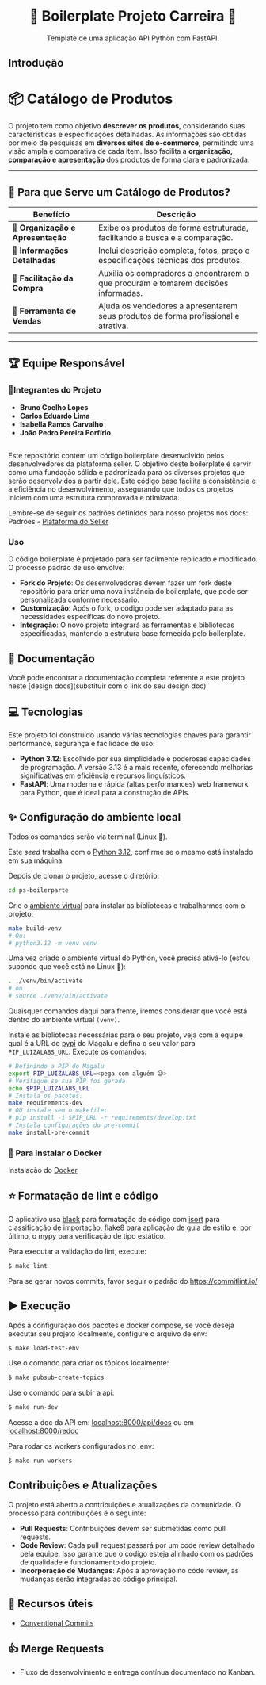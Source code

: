 <div align="center">
  <h1>🐍 Boilerplate Projeto Carreira 🐍</h1>
  <!-- Substituir a descrição abaixo. Insira uma breve descrição do propósito do seu front. -->
   Template de uma aplicação API Python com FastAPI.
</div>

## Introdução

<!-- Este tópico pode ser removido na documentação do seu app. -->

<!-- OLD -->

# 📦 Catálogo de Produtos

O projeto tem como objetivo **descrever os produtos**, considerando suas características e especificações detalhadas. As informações são obtidas por meio de pesquisas em **diversos sites de e-commerce**, permitindo uma visão ampla e comparativa de cada item. Isso facilita a **organização, comparação e apresentação** dos produtos de forma clara e padronizada.

---

## 🎯 Para que Serve um Catálogo de Produtos?

| Benefício                         | Descrição                                                                          |
| --------------------------------- | ---------------------------------------------------------------------------------- |
| **📁 Organização e Apresentação** | Exibe os produtos de forma estruturada, facilitando a busca e a comparação.        |
| **📑 Informações Detalhadas**     | Inclui descrição completa, fotos, preço e especificações técnicas dos produtos.    |
| **🛒 Facilitação da Compra**      | Auxilia os compradores a encontrarem o que procuram e tomarem decisões informadas. |
| **💼 Ferramenta de Vendas**       | Ajuda os vendedores a apresentarem seus produtos de forma profissional e atrativa. |

---

## 🏆 Equipe Responsável

### 👤Integrantes do Projeto

- **Bruno Coelho Lopes**
- **Carlos Eduardo Lima**
- **Isabella Ramos Carvalho**
- **João Pedro Pereira Porfírio**

## <!-- OLD -->

Este repositório contém um código boilerplate desenvolvido pelos desenvolvedores da plataforma seller. O objetivo deste boilerplate é servir como uma fundação sólida e padronizada para os diversos projetos que serão desenvolvidos a partir dele. Este código base facilita a consistência e a eficiência no desenvolvimento, assegurando que todos os projetos iniciem com uma estrutura comprovada e otimizada.

Lembre-se de seguir os padrões definidos para nosso projetos nos docs: Padrões - [Plataforma do Seller](https://magazine.atlassian.net/wiki/spaces/Maganets/pages/3495559495/Padr+es+-+Plataforma+do+Seller)

### Uso

O código boilerplate é projetado para ser facilmente replicado e modificado. O processo padrão de uso envolve:

- **Fork do Projeto**: Os desenvolvedores devem fazer um fork deste repositório para criar uma nova instância do boilerplate, que pode ser personalizada conforme necessário.
- **Customização**: Após o fork, o código pode ser adaptado para as necessidades específicas do novo projeto.
- **Integração**: O novo projeto integrará as ferramentas e bibliotecas especificadas, mantendo a estrutura base fornecida pelo boilerplate.

## 📄 Documentação

<!-- Colar o design docs da sua aplicação no link abaixo -->

Você pode encontrar a documentação completa referente a este projeto neste [design docs](substituir com o link do seu design doc)

## 💻 Tecnologias

Este projeto foi construído usando várias tecnologias chaves para garantir performance, segurança e facilidade de uso:

- **Python 3.12**: Escolhido por sua simplicidade e poderosas capacidades de programação. A versão 3.13 é a mais recente, oferecendo melhorias significativas em eficiência e recursos linguísticos.
- **FastAPI**: Uma moderna e rápida (altas performances) web framework para Python, que é ideal para a construção de APIs.

## ✨ Configuração do ambiente local

Todos os comandos serão via terminal (Linux 🐧).

Este _seed_ trabalha com o [Python 3.12](https://docs.python.org/3.12/), confirme se o mesmo está instalado em sua máquina.

Depois de clonar o projeto, acesse o diretório:

```sh
cd ps-boilerparte
```

Crie o [ambiente virtual](https://docs.python.org/3.12/tutorial/venv.html)
para instalar as bibliotecas e trabalharmos com o projeto:

```sh
make build-venv
# Ou:
# python3.12 -m venv venv
```

Uma vez criado o ambiente virtual do Python, você precisa ativá-lo
(estou supondo que você está no Linux 🐧):

```sh
. ./venv/bin/activate
# ou
# source ./venv/bin/activate
```

Quaisquer comandos daqui para frente, iremos considerar que você está dentro
do ambiente virtual `(venv)`.

Instale as bibliotecas necessárias para o seu projeto, veja com a equipe qual é a URL do [pypi](https://pypi.org/) do Magalu e defina o seu valor para `PIP_LUIZALABS_URL`. Execute os comandos:

```sh
# Definindo a PIP do Magalu
export PIP_LUIZALABS_URL=<pega com alguém 😉>
# Verifique se sua PIP foi gerada
echo $PIP_LUIZALABS_URL
# Instala os pacotes.
make requirements-dev
# OU instale sem o makefile:
# pip install -i $PIP_URL -r requirements/develop.txt
# Instala configurações do pre-commit
make install-pre-commit
```

### 🐳 Para instalar o Docker

Instalação do [Docker](https://docs.docker.com/engine/install/ubuntu/)

## ⭐ Formatação de lint e código

O aplicativo usa [black](https://black.readthedocs.io/en/stable/) para formatação de código com [isort](https://pycqa.github.io/isort/) para classificação de importação, [flake8](https://flake8.pycqa.org/en/latest/) para aplicação de guia de estilo e, por último, o mypy para verificação de tipo estático.

Para executar a validação do lint, execute:

```bash
$ make lint
```

Para se gerar novos commits, favor seguir o padrão do https://commitlint.io/

## ▶️ Execução

Após a configuração dos pacotes e docker compose, se você deseja executar seu projeto localmente, configure o arquivo de env:

```bash
$ make load-test-env
```

Use o comando para criar os tópicos localmente:

```bash
$ make pubsub-create-topics
```

Use o comando para subir a api:

```bash
$ make run-dev
```

Acesse a doc da API em: [localhost:8000/api/docs](http://0.0.0.0:8000/api/docs) ou em [localhost:8000/redoc](http://0.0.0.0:8000/redoc)

Para rodar os workers configurados no .env:

```bash
$ make run-workers
```

## Contribuições e Atualizações

O projeto está aberto a contribuições e atualizações da comunidade. O processo para contribuições é o seguinte:

- **Pull Requests**: Contribuições devem ser submetidas como pull requests.
- **Code Review**: Cada pull request passará por um code review detalhado pela equipe. Isso garante que o código esteja alinhado com os padrões de qualidade e funcionamento do projeto.
- **Incorporação de Mudanças**: Após a aprovação no code review, as mudanças serão integradas ao código principal.

## 📖 Recursos úteis

- [Conventional Commits](https://www.conventionalcommits.org)

## 👍 Merge Requests

- Fluxo de desenvolvimento e entrega contínua documentado no Kanban.

